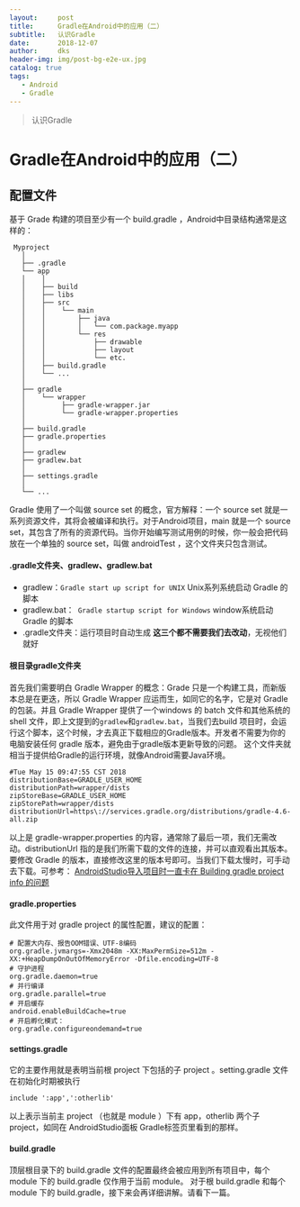 ```yaml
---
layout:     post
title:      Gradle在Android中的应用（二）
subtitle:   认识Gradle
date:       2018-12-07
author:     dks
header-img: img/post-bg-e2e-ux.jpg
catalog: true
tags:
   - Android
   - Gradle
---
```


>认识Gradle

# Gradle在Android中的应用（二）



## 配置文件
基于 Grade 构建的项目至少有一个 build.gradle ，Android中目录结构通常是这样的：
```
 Myproject
   │
   ├── .gradle
   └── app
   │    │
   │    ├── build
   │    ├── libs
   │    ├── src
   │    │    └── main
   │    │        ├── java
   │    │        │   └── com.package.myapp
   │    │        └── res
   │    │            ├── drawable
   │    │            ├── layout
   │    │            └── etc.
   │    ├── build.gradle
   │	└── ...
   │
   ├── gradle
   │    └── wrapper
   │         ├── gradle-wrapper.jar
   │    	 └── gradle-wrapper.properties
   │    
   ├── build.gradle
   ├── gradle.properties
   │
   ├── gradlew
   ├── gradlew.bat
   │
   ├── settings.gradle
   │
   └── ...
```
Gradle 使用了一个叫做 source set 的概念，官方解释：一个 source set 就是一系列资源文件，其将会被编译和执行。对于Android项目，main 就是一个 source set，其包含了所有的资源代码。当你开始编写测试用例的时候，你一般会把代码放在一个单独的 source set，叫做 androidTest ，这个文件夹只包含测试。

#### .gradle文件夹、gradlew、gradlew.bat
- gradlew：`Gradle start up script for UNIX` Unix系列系统启动 Gradle 的脚本
- gradlew.bat：` Gradle startup script for Windows` window系统启动 Gradle 的脚本
- .gradle文件夹：运行项目时自动生成
**这三个都不需要我们去改动**，无视他们就好

#### 根目录gradle文件夹
首先我们需要明白 Gradle Wrapper 的概念：Grade 只是一个构建工具，而新版本总是在更迭，所以 Gradle Wrapper 应运而生，如同它的名字，它是对 Gradle 的包装。并且 Gradle Wrapper 提供了一个windows 的 batch 文件和其他系统的 shell 文件，即上文提到的```gradlew```和```gradlew.bat```，当我们去build 项目时，会运行这个脚本，这个时候，才去真正下载相应的Gradle版本。开发者不需要为你的电脑安装任何 gradle 版本，避免由于gradle版本更新导致的问题。
这个文件夹就相当于提供给Gradle的运行环境，就像Android需要Java环境。
```
#Tue May 15 09:47:55 CST 2018
distributionBase=GRADLE_USER_HOME
distributionPath=wrapper/dists
zipStoreBase=GRADLE_USER_HOME
zipStorePath=wrapper/dists
distributionUrl=https\://services.gradle.org/distributions/gradle-4.6-all.zip
```
以上是 gradle-wrapper.properties 的内容，通常除了最后一项，我们无需改动。distributionUrl 指的是我们所需下载的文件的连接，并可以直观看出其版本。要修改 Gradle 的版本，直接修改这里的版本号即可。当我们下载太慢时，可手动去下载。可参考： [AndroidStudio导入项目时一直卡在 Building gradle project info 的问题](http://dkaishu.com/2018/11/27/AndroidStudio%E5%AF%BC%E5%85%A5%E9%A1%B9%E7%9B%AE%E6%97%B6%E4%B8%80%E7%9B%B4%E5%8D%A1%E5%9C%A8-Building-gradle-project-info-%E7%9A%84%E9%97%AE%E9%A2%98/)

#### gradle.properties
此文件用于对 gradle project 的属性配置，建议的配置：
```
# 配置大内存、报告OOM错误、UTF-8编码
org.gradle.jvmargs=-Xmx2048m -XX:MaxPermSize=512m -XX:+HeapDumpOnOutOfMemoryError -Dfile.encoding=UTF-8
# 守护进程
org.gradle.daemon=true
# 并行编译
org.gradle.parallel=true
# 开启缓存
android.enableBuildCache=true
# 开启孵化模式：
org.gradle.configureondemand=true
```

#### settings.gradle
它的主要作用就是表明当前根 project 下包括的子 project 。setting.gradle 文件在初始化时期被执行

```
include ':app',':otherlib'
```
以上表示当前主 project （也就是 module ）下有 app，otherlib 两个子 project，如同在 AndroidStudio面板 Gradle标签页里看到的那样。

#### build.gradle
顶层根目录下的 build.gradle 文件的配置最终会被应用到所有项目中，每个 module 下的 build.gradle 仅作用于当前  module。
对于根 build.gradle 和每个 module 下的 build.gradle，接下来会再详细讲解。请看下一篇。